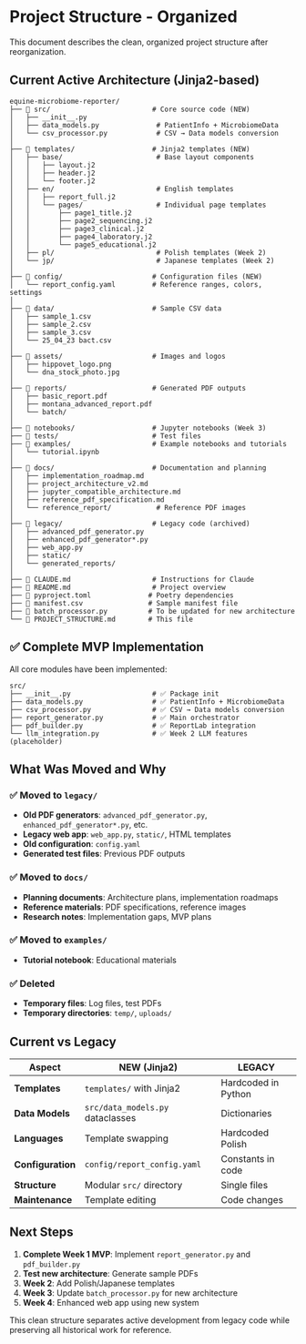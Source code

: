 # Project Structure - Organized

This document describes the clean, organized project structure after reorganization.

## Current Active Architecture (Jinja2-based)

```
equine-microbiome-reporter/
├── 📁 src/                         # Core source code (NEW)
│   ├── __init__.py
│   ├── data_models.py              # PatientInfo + MicrobiomeData
│   └── csv_processor.py            # CSV → Data models conversion
│
├── 📁 templates/                   # Jinja2 templates (NEW)
│   ├── base/                       # Base layout components
│   │   ├── layout.j2
│   │   ├── header.j2
│   │   └── footer.j2
│   ├── en/                         # English templates
│   │   ├── report_full.j2
│   │   └── pages/                  # Individual page templates
│   │       ├── page1_title.j2
│   │       ├── page2_sequencing.j2
│   │       ├── page3_clinical.j2
│   │       ├── page4_laboratory.j2
│   │       └── page5_educational.j2
│   ├── pl/                         # Polish templates (Week 2)
│   └── jp/                         # Japanese templates (Week 2)
│
├── 📁 config/                      # Configuration files (NEW)
│   └── report_config.yaml         # Reference ranges, colors, settings
│
├── 📁 data/                        # Sample CSV data
│   ├── sample_1.csv
│   ├── sample_2.csv
│   ├── sample_3.csv
│   └── 25_04_23 bact.csv
│
├── 📁 assets/                      # Images and logos
│   ├── hippovet_logo.png
│   └── dna_stock_photo.jpg
│
├── 📁 reports/                     # Generated PDF outputs
│   ├── basic_report.pdf
│   ├── montana_advanced_report.pdf
│   └── batch/
│
├── 📁 notebooks/                   # Jupyter notebooks (Week 3)
├── 📁 tests/                       # Test files
├── 📁 examples/                    # Example notebooks and tutorials
│   └── tutorial.ipynb
│
├── 📁 docs/                        # Documentation and planning
│   ├── implementation_roadmap.md
│   ├── project_architecture_v2.md
│   ├── jupyter_compatible_architecture.md
│   ├── reference_pdf_specification.md
│   └── reference_report/           # Reference PDF images
│
├── 📁 legacy/                      # Legacy code (archived)
│   ├── advanced_pdf_generator.py
│   ├── enhanced_pdf_generator*.py
│   ├── web_app.py
│   ├── static/
│   └── generated_reports/
│
├── 📄 CLAUDE.md                    # Instructions for Claude
├── 📄 README.md                    # Project overview
├── 📄 pyproject.toml              # Poetry dependencies
├── 📄 manifest.csv                # Sample manifest file
├── 📄 batch_processor.py          # To be updated for new architecture
└── 📄 PROJECT_STRUCTURE.md        # This file
```

## ✅ Complete MVP Implementation

All core modules have been implemented:

```
src/
├── __init__.py                    # ✅ Package init
├── data_models.py                 # ✅ PatientInfo + MicrobiomeData
├── csv_processor.py               # ✅ CSV → Data models conversion
├── report_generator.py            # ✅ Main orchestrator
├── pdf_builder.py                 # ✅ ReportLab integration
└── llm_integration.py             # ✅ Week 2 LLM features (placeholder)
```

## What Was Moved and Why

### ✅ Moved to `legacy/`
- **Old PDF generators**: `advanced_pdf_generator.py`, `enhanced_pdf_generator*.py`, etc.
- **Legacy web app**: `web_app.py`, `static/`, HTML templates
- **Old configuration**: `config.yaml`
- **Generated test files**: Previous PDF outputs

### ✅ Moved to `docs/`
- **Planning documents**: Architecture plans, implementation roadmaps
- **Reference materials**: PDF specifications, reference images
- **Research notes**: Implementation gaps, MVP plans

### ✅ Moved to `examples/`
- **Tutorial notebook**: Educational materials

### ✅ Deleted
- **Temporary files**: Log files, test PDFs
- **Temporary directories**: `temp/`, `uploads/`

## Current vs Legacy

| Aspect | NEW (Jinja2) | LEGACY |
|--------|-------------|---------|
| **Templates** | `templates/` with Jinja2 | Hardcoded in Python |
| **Data Models** | `src/data_models.py` dataclasses | Dictionaries |
| **Languages** | Template swapping | Hardcoded Polish |
| **Configuration** | `config/report_config.yaml` | Constants in code |
| **Structure** | Modular `src/` directory | Single files |
| **Maintenance** | Template editing | Code changes |

## Next Steps

1. **Complete Week 1 MVP**: Implement `report_generator.py` and `pdf_builder.py`
2. **Test new architecture**: Generate sample PDFs
3. **Week 2**: Add Polish/Japanese templates
4. **Week 3**: Update `batch_processor.py` for new architecture
5. **Week 4**: Enhanced web app using new system

This clean structure separates active development from legacy code while preserving all historical work for reference.